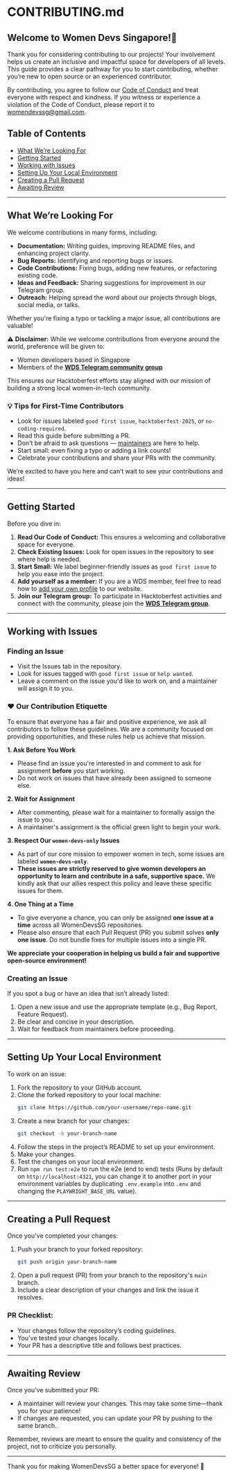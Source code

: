 # CONTRIBUTING.md  

## Welcome to Women Devs Singapore!👋  

Thank you for considering contributing to our projects! Your involvement helps us create an inclusive and impactful space for developers of all levels. This guide provides a clear pathway for you to start contributing, whether you’re new to open source or an experienced contributor.  

By contributing, you agree to follow our [Code of Conduct](CODE_OF_CONDUCT.md) and treat everyone with respect and kindness. If you witness or experience a violation of the Code of Conduct, please report it to womendevssg@gmail.com.  

## Table of Contents  

- [What We’re Looking For](#what-were-looking-for)  
- [Getting Started](#getting-started)  
- [Working with Issues](#working-with-issues)  
- [Setting Up Your Local Environment](#setting-up-your-local-environment)  
- [Creating a Pull Request](#creating-a-pull-request)  
- [Awaiting Review](#awaiting-review)  
---

## What We’re Looking For  

We welcome contributions in many forms, including:  

- **Documentation:** Writing guides, improving README files, and enhancing project clarity.  
- **Bug Reports:** Identifying and reporting bugs or issues.  
- **Code Contributions:** Fixing bugs, adding new features, or refactoring existing code.  
- **Ideas and Feedback:** Sharing suggestions for improvement in our Telegram group.  
- **Outreach:** Helping spread the word about our projects through blogs, social media, or talks.  

Whether you're fixing a typo or tackling a major issue, all contributions are valuable!  

⚠️ **Disclaimer:** While we welcome contributions from everyone around the world, preference will be given to:  
- Women developers based in Singapore  
- Members of the **[WDS Telegram community group](https://t.me/+hh3Fts4oDG41NzQ1)**  

This ensures our Hacktoberfest efforts stay aligned with our mission of building a strong local women-in-tech community.  

### 💡 Tips for First-Time Contributors  

- Look for issues labeled `good first issue`, `hacktoberfest-2025`, or `no-coding-required`.  
- Read this guide before submitting a PR.  
- Don’t be afraid to ask questions — [maintainers](https://github.com/orgs/Women-Devs-SG/teams/wds-maintainers) are here to help.  
- Start small: even fixing a typo or adding a link counts!  
- Celebrate your contributions and share your PRs with the community.  

We’re excited to have you here and can’t wait to see your contributions and ideas!  

---

## Getting Started  

Before you dive in:  

1. **Read Our Code of Conduct:** This ensures a welcoming and collaborative space for everyone.  
2. **Check Existing Issues:** Look for open issues in the repository to see where help is needed.  
3. **Start Small:** We label beginner-friendly issues as `good first issue` to help you ease into the project.  
4. **Add yourself as a member:** If you are a WDS member, feel free to read how to [add your own profile](../src/content/blog/adding-yourself-as-member.md) to our website.  
5. **Join our Telegram group:** To participate in Hacktoberfest activities and connect with the community, please join the **[WDS Telegram group](https://t.me/+hh3Fts4oDG41NzQ1)**.  

---

## Working with Issues  

### Finding an Issue  

- Visit the Issues tab in the repository.  
- Look for issues tagged with `good first issue` or `help wanted`.  
- Leave a comment on the issue you'd like to work on, and a maintainer will assign it to you.  

### ❤️ Our Contribution Etiquette

To ensure that everyone has a fair and positive experience, we ask all contributors to follow these guidelines. We are a community focused on providing opportunities, and these rules help us achieve that mission.

**1. Ask Before You Work**
- Please find an issue you're interested in and comment to ask for assignment **before** you start working.
- Do not work on issues that have already been assigned to someone else.

**2. Wait for Assignment**
- After commenting, please wait for a maintainer to formally assign the issue to you.
- A maintainer's assignment is the official green light to begin your work.

**3. Respect Our `women-devs-only` Issues**
- As part of our core mission to empower women in tech, some issues are labeled **`women-devs-only`**.
- **These issues are strictly reserved to give women developers an opportunity to learn and contribute in a safe, supportive space.** We kindly ask that our allies respect this policy and leave these specific issues for them.

**4. One Thing at a Time**
- To give everyone a chance, you can only be assigned **one issue at a time** across all WomenDevsSG repositories.
- Please also ensure that each Pull Request (PR) you submit solves **only one issue**. Do not bundle fixes for multiple issues into a single PR.

**We appreciate your cooperation in helping us build a fair and supportive open-source environment!**

### Creating an Issue  

If you spot a bug or have an idea that isn’t already listed:  

1. Open a new issue and use the appropriate template (e.g., Bug Report, Feature Request).  
2. Be clear and concise in your description.  
3. Wait for feedback from maintainers before proceeding.  

---

## Setting Up Your Local Environment  

To work on an issue:  

1. Fork the repository to your GitHub account.  
2. Clone the forked repository to your local machine:  
   ```bash  
   git clone https://github.com/your-username/repo-name.git  
   ```  
3. Create a new branch for your changes:  
   ```bash  
   git checkout -b your-branch-name  
   ```  
4. Follow the steps in the project’s README to set up your environment.  
5. Make your changes.  
6. Test the changes on your local environment.
7. Run `npm run test:e2e` to run the e2e (end to end) tests (Runs by default on `http://localhost:4321`, you can change it to another port in your environment variables by duplicating `.env.example` into `.env` and changing the `PLAYWRIGHT_BASE_URL` value). 

---

## Creating a Pull Request  

Once you've completed your changes:  

1. Push your branch to your forked repository:  
   ```bash  
   git push origin your-branch-name  
   ```  
2. Open a pull request (PR) from your branch to the repository's `main` branch.  
3. Include a clear description of your changes and link the issue it resolves.  

### PR Checklist:  

- Your changes follow the repository’s coding guidelines.  
- You've tested your changes locally.  
- Your PR has a descriptive title and follows best practices.  

---

## Awaiting Review  

Once you’ve submitted your PR:  

- A maintainer will review your changes. This may take some time—thank you for your patience!  
- If changes are requested, you can update your PR by pushing to the same branch.  

Remember, reviews are meant to ensure the quality and consistency of the project, not to criticize you personally.  

---

Thank you for making WomenDevsSG a better space for everyone! 💙  
